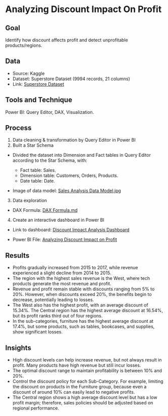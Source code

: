 # Analyzing Discount Impact On Profit
## Goal
Identify how discount affects profit and detect unprofitable products/regions.
## Data
- Source: Kaggle
- Dataset: Superstore Dataset (9994 records, 21 columns)
- Link: [Superstore Dataset](https://www.kaggle.com/datasets/vivek468/superstore-dataset-final)
## Tools and Technique
Power BI: Query Editor, DAX, Visualization.
## Process
1. Data cleaning & transformation by Query Editor in Power BI
2. Built a Star Schema
- Divided the dataset into Dimension and Fact tables in Query Editor according to the Star Schema, with:
  - Fact table: Sales.
  - Dimension table: Customers, Orders, Products.
  - Date table: Date.
   
- Image of data model: [Sales Analysis Data Model.jpg](https://github.com/trieunh10-portfolio/Analyzing-Discount-Impact-on-Profit/blob/main/Sale%20Analysis%20Data%20Model.jpg)

3. Data exploration

- DAX Formula: [DAX Formula.md](https://github.com/trieunh10-portfolio/Analyzing-Discount-Impact-on-Profit/blob/main/DAX%20Formula.md)

4. Create an interactive dashboard in Power BI

- Link to dashboard: [Discount Impact Analysis Dashboard](https://app.powerbi.com/groups/me/reports/62ef5b4b-6492-42e8-a52b-5c539db844d5?ctid=b1a9fdc0-1d56-4c3d-a481-809fff8a26db&pbi_source=linkShare&bookmarkGuid=3e0a1dba-094e-4807-90c1-4a6483cd5dbe)

- Power BI File: [Analyzing Discount Impact on Profit](https://github.com/trieunh10-portfolio/Analyzing-Discount-Impact-On-Profit/blob/main/Discount%20Impact%20Analysis%20Project.pbix)

## Results
- Profits gradually increased from 2015 to 2017, while revenue experienced a slight decline from 2014 to 2015.  
- The region with the highest sales revenue is the West, where tech products generate the most revenue and profit.  
- Revenue and profit remain stable with discounts ranging from 5% to 20%. However, when discounts exceed 20%, the benefits begin to decrease, potentially leading to losses.  
- The West also has the highest profit, with an average discount of 15.34%. The Central region has the highest average discount at 16.54%, but its profit ranks third out of four regions.  
- In the sub-categories, furniture has the highest average discount at 17.4%, but some products, such as tables, bookcases, and supplies, show significant losses.  
## Insights
- High discount levels can help increase revenue, but not always result in profit. Many products have high revenue but still incur losses.
- The optimal discount range to maintain profitability is between 10% and 20%.
- Control the discount policy for each Sub-Category. For example, limiting the discount on products in the Furniture group, because even a discount of around 10% can easily lead to negative profits.
- The Central region shows a high average discount level but has a low profit margin; therefore, sales policies should be adjusted based on regional performance.


